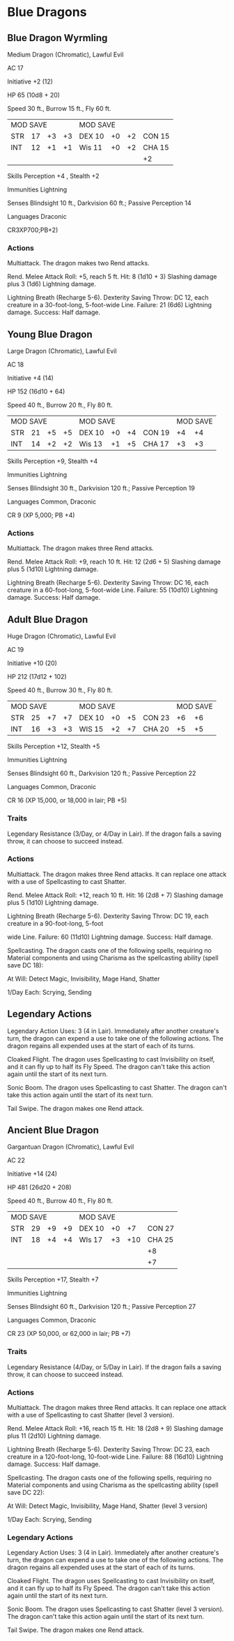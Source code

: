 # Blue Dragons

## Blue Dragon Wyrmling

Medium Dragon (Chromatic), Lawful Evil

AC 17

Initiative +2 (12)

HP 65 (10d8 + 20)

Speed 30 ft., Burrow 15 ft., Fly 60 ft.

<table><tr><td colspan="4">MOD SAVE</td><td colspan="4">MOD SAVE</td></tr><tr><td>STR</td><td>17</td><td>+3</td><td>+3</td><td>DEX 10</td><td>+0</td><td>+2</td><td>CON 15</td></tr><tr><td>INT</td><td>12</td><td>+1</td><td>+1</td><td>Wis 11</td><td>+0</td><td>+2</td><td>CHA 15</td></tr><tr><td></td><td></td><td></td><td></td><td></td><td></td><td></td><td>+2</td></tr></table>

Skills Perception  $+4$ , Stealth  $+2$

Immunities Lightning

Senses Blindsight 10 ft., Darkvision 60 ft.; Passive Perception 14

Languages Draconic

CR3XP700;PB+2)

### Actions

Multiattack. The dragon makes two Rend attacks.

Rend. Melee Attack Roll: +5, reach 5 ft. Hit: 8 (1d10 + 3) Slashing damage plus 3 (1d6) Lightning damage.

Lightning Breath (Recharge 5-6). Dexterity Saving Throw: DC 12, each creature in a 30-foot-long, 5-foot-wide Line. Failure: 21 (6d6) Lightning damage. Success: Half damage.

## Young Blue Dragon

Large Dragon (Chromatic), Lawful Evil

AC 18

Initiative +4 (14)

HP 152 (16d10 + 64)

Speed 40 ft., Burrow 20 ft., Fly 80 ft.

<table><tr><td colspan="4">MOD SAVE</td><td colspan="4">MOD SAVE</td><td colspan="3">MOD SAVE</td></tr><tr><td>STR</td><td>21</td><td>+5</td><td>+5</td><td>DEX 10</td><td>+0</td><td>+4</td><td>CON 19</td><td>+4</td><td>+4</td><td></td></tr><tr><td>INT</td><td>14</td><td>+2</td><td>+2</td><td>Wis 13</td><td>+1</td><td>+5</td><td>CHA 17</td><td>+3</td><td>+3</td><td></td></tr></table>

Skills Perception +9, Stealth +4

Immunities Lightning

Senses Blindsight 30 ft., Darkvision 120 ft.; Passive Perception 19

Languages Common, Draconic

CR 9 (XP 5,000; PB +4)

### Actions

Multiattack. The dragon makes three Rend attacks.

Rend. Melee Attack Roll: +9, reach 10 ft. Hit: 12 (2d6 + 5) Slashing damage plus 5 (1d10) Lightning damage.

Lightning Breath (Recharge 5-6). Dexterity Saving Throw: DC 16, each creature in a 60-foot-long, 5-foot-wide Line. Failure: 55 (10d10) Lightning damage. Success: Half damage.

## Adult Blue Dragon

Huge Dragon (Chromatic), Lawful Evil

AC 19

Initiative +10 (20)

HP 212 (17d12 + 102)

Speed 40 ft., Burrow 30 ft., Fly 80 ft.

<table><tr><td colspan="4">MOD SAVE</td><td colspan="4">MOD SAVE</td><td colspan="3">MOD SAVE</td></tr><tr><td>STR</td><td>25</td><td>+7</td><td>+7</td><td>DEX 10</td><td>+0</td><td>+5</td><td>CON 23</td><td>+6</td><td>+6</td><td></td></tr><tr><td>INT</td><td>16</td><td>+3</td><td>+3</td><td>WIS 15</td><td>+2</td><td>+7</td><td>CHA 20</td><td>+5</td><td>+5</td><td></td></tr></table>

Skills Perception +12, Stealth +5

Immunities Lightning

Senses Blindsight 60 ft., Darkvision 120 ft.; Passive Perception 22

Languages Common, Draconic

CR 16 (XP 15,000, or 18,000 in lair; PB +5)

### Traits

Legendary Resistance (3/Day, or 4/Day in Lair). If the dragon fails a saving throw, it can choose to succeed instead.

### Actions

Multiattack. The dragon makes three Rend attacks. It can replace one attack with a use of Spellcasting to cast Shatter.

Rend. Melee Attack Roll: +12, reach 10 ft. Hit: 16 (2d8 + 7) Slashing damage plus 5 (1d10) Lightning damage.

Lightning Breath (Recharge 5-6). Dexterity Saving Throw: DC 19, each creature in a 90-foot-long, 5-foot

wide Line. Failure: 60 (11d10) Lightning damage. Success: Half damage.

Spellcasting. The dragon casts one of the following spells, requiring no Material components and using Charisma as the spellcasting ability (spell save DC 18):

At Will: Detect Magic, Invisibility, Mage Hand, Shatter

1/Day Each: Scrying, Sending

## Legendary Actions

Legendary Action Uses: 3 (4 in Lair). Immediately after another creature's turn, the dragon can expend a use to take one of the following actions. The dragon regains all expended uses at the start of each of its turns.

Cloaked Flight. The dragon uses Spellcasting to cast Invisibility on itself, and it can fly up to half its Fly Speed. The dragon can't take this action again until the start of its next turn.

Sonic Boom. The dragon uses Spellcasting to cast Shatter. The dragon can't take this action again until the start of its next turn.

Tail Swipe. The dragon makes one Rend attack.

## Ancient Blue Dragon

Gargantuan Dragon (Chromatic), Lawful Evil

AC 22

Initiative +14 (24)

HP 481 (26d20 + 208)

Speed 40 ft., Burrow 40 ft., Fly 80 ft.

<table><tr><td colspan="4">MOD SAVE</td><td colspan="4">MOD SAVE</td></tr><tr><td>STR</td><td>29</td><td>+9</td><td>+9</td><td>DEX 10</td><td>+0</td><td>+7</td><td>CON 27</td></tr><tr><td>INT</td><td>18</td><td>+4</td><td>+4</td><td>WIs 17</td><td>+3</td><td>+10</td><td>CHA 25</td></tr><tr><td></td><td></td><td></td><td></td><td></td><td></td><td></td><td>+8</td></tr><tr><td></td><td></td><td></td><td></td><td></td><td></td><td></td><td>+7</td></tr></table>

Skills Perception +17, Stealth +7

Immunities Lightning

Senses Blindsight 60 ft., Darkvision 120 ft.; Passive Perception 27

Languages Common, Draconic

CR 23 (XP 50,000, or 62,000 in lair; PB +7)

### Traits

Legendary Resistance (4/Day, or 5/Day in Lair). If the dragon fails a saving throw, it can choose to succeed instead.

### Actions

Multiattack. The dragon makes three Rend attacks. It can replace one attack with a use of Spellcasting to cast Shatter (level 3 version).

Rend. Melee Attack Roll: +16, reach 15 ft. Hit: 18 (2d8 + 9) Slashing damage plus 11 (2d10) Lightning damage.

Lightning Breath (Recharge 5-6). Dexterity Saving Throw: DC 23, each creature in a 120-foot-long, 10-foot-wide Line. Failure: 88 (16d10) Lightning damage. Success: Half damage.

Spellcasting. The dragon casts one of the following spells, requiring no Material components and using Charisma as the spellcasting ability (spell save DC 22):

At Will: Detect Magic, Invisibility, Mage Hand, Shatter (level 3 version)

1/Day Each: Scrying, Sending

###  Legendary Actions

Legendary Action Uses: 3 (4 in Lair). Immediately after another creature's turn, the dragon can expend a use to take one of the following actions. The dragon regains all expended uses at the start of each of its turns.

Cloaked Flight. The dragon uses Spellcasting to cast Invisibility on itself, and it can fly up to half its Fly Speed. The dragon can't take this action again until the start of its next turn.

Sonic Boom. The dragon uses Spellcasting to cast Shatter (level 3 version). The dragon can't take this action again until the start of its next turn.

Tail Swipe. The dragon makes one Rend attack.
